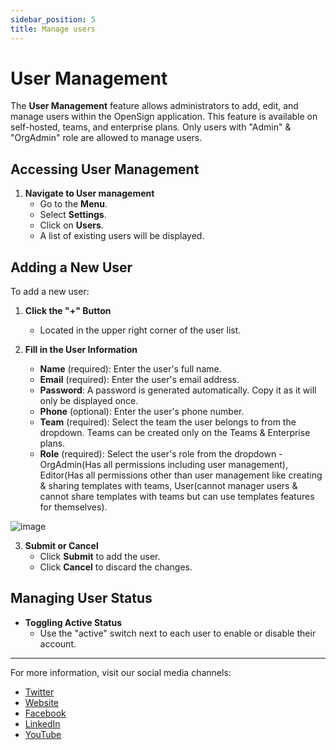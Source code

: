 ```yaml
---
sidebar_position: 5
title: Manage users
---
```


# User Management

The **User Management** feature allows administrators to add, edit, and manage users within the OpenSign application. This feature is available on self-hosted, teams, and enterprise plans. Only users with "Admin" & "OrgAdmin" role are allowed to manage users.

## Accessing User Management

1. **Navigate to User management**
   - Go to the **Menu**.
   - Select **Settings**.
   - Click on **Users**.
   - A list of existing users will be displayed.

## Adding a New User

To add a new user:

1. **Click the "+" Button**
   - Located in the upper right corner of the user list.

2. **Fill in the User Information**
   - **Name** (required): Enter the user's full name.
   - **Email** (required): Enter the user's email address.
   - **Password**: A password is generated automatically. Copy it as it will only be displayed once.
   - **Phone** (optional): Enter the user's phone number.
   - **Team** (required): Select the team the user belongs to from the dropdown. Teams can be created only on the Teams & Enterprise plans.
   - **Role** (required): Select the user's role from the dropdown - OrgAdmin(Has all permissions including user management), Editor(Has all permissions other than user management like creating & sharing templates with teams, User(cannot manager users & cannot share templates with teams but can use templates features for themselves).

![image](https://github.com/user-attachments/assets/d8c3c94e-842d-4f97-bfbc-8a63fc8d62c3)

3. **Submit or Cancel**
   - Click **Submit** to add the user.
   - Click **Cancel** to discard the changes.

## Managing User Status

- **Toggling Active Status**
  - Use the "active" switch next to each user to enable or disable their account.

---

For more information, visit our social media channels:
- [Twitter](https://twitter.com/OpenSignHQ)
- [Website](http://www.opensignlabs.com)
- [Facebook](https://www.facebook.com/profile.php?id=61551030403669)
- [LinkedIn](https://www.linkedin.com/company/opensignhq/)
- [YouTube](https://www.youtube.com/@opensignhq)

